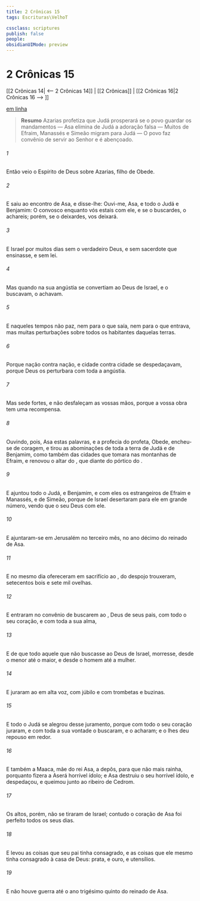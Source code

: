 ```yaml
---
title: 2 Crônicas 15
tags: Escrituras\VelhoT

cssclass: scriptures
publish: false
people:
obsidianUIMode: preview
---
```


# 2 Crônicas 15
[[2 Crônicas 14| <-- 2 Crônicas 14]] | [[2 Crônicas]] | [[2 Crônicas 16|2 Crônicas 16 --> ]]

[em linha](https://churchofjesuschrist.org/study/scriptures/ot/2-chr/15?lang=por)

> __Resumo__
Azarias profetiza que Judá prosperará se o povo guardar os mandamentos — Asa elimina de Judá a adoração falsa — Muitos de Efraim, Manassés e Simeão migram para Judá — O povo faz convênio de servir ao Senhor e é abençoado.

###### 1 
Então veio o Espírito de Deus sobre Azarias, filho de Obede.

###### 2 
E saiu ao encontro de Asa, e disse-lhe: Ouvi-me, Asa, e todo o Judá e Benjamim: O   convosco enquanto vós estais com ele, e se o buscardes, o achareis; porém, se o deixardes, vos deixará.

###### 3 
E Israel  por muitos dias sem o verdadeiro Deus, e sem sacerdote que  ensinasse, e sem lei.

###### 4 
Mas quando na sua angústia se convertiam ao  Deus de Israel, e o buscavam, o achavam.

###### 5 
E naqueles tempos não  paz, nem para o que saía, nem para o que entrava, mas muitas perturbações sobre todos os habitantes daquelas terras.

###### 6 
Porque nação contra nação, e cidade contra cidade se despedaçavam, porque Deus os perturbara com toda a angústia.

###### 7 
Mas sede fortes, e não desfaleçam as vossas mãos, porque a vossa obra tem uma recompensa.

###### 8 
Ouvindo, pois, Asa estas palavras, e a profecia do profeta,  Obede, encheu-se de coragem, e tirou as abominações de toda a terra de Judá e de Benjamim, como também das cidades que tomara nas montanhas de Efraim, e renovou o altar do , que  diante do pórtico do .

###### 9 
E ajuntou todo o Judá, e Benjamim, e com eles os estrangeiros de Efraim e Manassés, e de Simeão, porque de Israel desertaram para ele em grande número, vendo que o  seu Deus  com ele.

###### 10 
E ajuntaram-se em Jerusalém no terceiro mês, no ano décimo do reinado de Asa.

###### 11 
E no mesmo dia ofereceram em sacrifício ao , do despojo  trouxeram, setecentos bois e sete mil ovelhas.

###### 12 
E entraram no convênio de buscarem ao , Deus de seus pais, com todo o seu coração, e com toda a sua alma,

###### 13 
E de que todo aquele que não buscasse ao  Deus de Israel, morresse, desde o menor até o maior, e desde o homem até a mulher.

###### 14 
E juraram ao  em alta voz, com júbilo e com trombetas e buzinas.

###### 15 
E todo o Judá se alegrou desse juramento, porque com todo o seu coração juraram, e com toda a sua vontade o buscaram, e o acharam; e o  lhes deu repouso em redor.

###### 16 
E também a Maaca, mãe do rei Asa,  a depôs, para que não  mais rainha, porquanto fizera a Aserá  horrível ídolo; e Asa destruiu o seu horrível ídolo, e  despedaçou, e  queimou junto ao ribeiro de Cedrom.

###### 17 
Os altos, porém, não se tiraram de Israel; contudo o coração de Asa foi perfeito todos os seus dias.

###### 18 
E levou as coisas que seu pai tinha consagrado, e as coisas que ele mesmo tinha consagrado à casa de Deus: prata, e ouro, e utensílios.

###### 19 
E não houve guerra até o ano trigésimo quinto do reinado de Asa.

